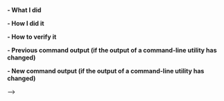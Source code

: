 <!--
Please make sure you've read and understood our contributing guidelines:
https://github.com/Azure/SONiC/blob/gh-pages/CONTRIBUTING.md

** Make sure all your commits include a signature generated with `git commit -s` **

If this is a bug fix, make sure your description includes "closes #xxxx",
"fixes #xxxx" or "resolves #xxxx" so that GitHub automatically closes the related
issue when the PR is merged

Please provide the following information:
-->

**- What I did**

**- How I did it**

**- How to verify it**

**- Previous command output (if the output of a command-line utility has changed)**

**- New command output (if the output of a command-line utility has changed)**

-->

